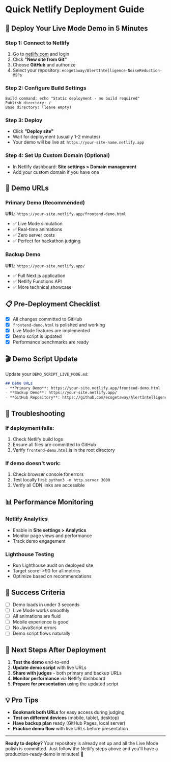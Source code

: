 # Quick Netlify Deployment Guide

## 🚀 Deploy Your Live Mode Demo in 5 Minutes

### Step 1: Connect to Netlify
1. Go to [netlify.com](https://netlify.com) and login
2. Click **"New site from Git"**
3. Choose **GitHub** and authorize
4. Select your repository: `ecogetaway/AlertIntelligence-NoiseReduction-MSPs`

### Step 2: Configure Build Settings
```
Build command: echo "Static deployment - no build required"
Publish directory: /
Base directory: (leave empty)
```

### Step 3: Deploy
- Click **"Deploy site"**
- Wait for deployment (usually 1-2 minutes)
- Your demo will be live at: `https://your-site-name.netlify.app`

### Step 4: Set Up Custom Domain (Optional)
- In Netlify dashboard: **Site settings > Domain management**
- Add your custom domain if you have one

## 🎯 Demo URLs

### Primary Demo (Recommended)
**URL**: `https://your-site.netlify.app/frontend-demo.html`
- ✅ Live Mode simulation
- ✅ Real-time animations
- ✅ Zero server costs
- ✅ Perfect for hackathon judging

### Backup Demo
**URL**: `https://your-site.netlify.app/`
- ✅ Full Next.js application
- ✅ Netlify Functions API
- ✅ More technical showcase

## 📋 Pre-Deployment Checklist

- [x] All changes committed to GitHub
- [x] `frontend-demo.html` is polished and working
- [x] Live Mode features are implemented
- [x] Demo script is updated
- [x] Performance benchmarks are ready

## 🎬 Demo Script Update

Update your `DEMO_SCRIPT_LIVE_MODE.md`:

```markdown
## Demo URLs
- **Primary Demo**: https://your-site.netlify.app/frontend-demo.html
- **Backup Demo**: https://your-site.netlify.app/
- **GitHub Repository**: https://github.com/ecogetaway/AlertIntelligence-NoiseReduction-MSPs
```

## 🔧 Troubleshooting

### If deployment fails:
1. Check Netlify build logs
2. Ensure all files are committed to GitHub
3. Verify `frontend-demo.html` is in the root directory

### If demo doesn't work:
1. Check browser console for errors
2. Test locally first: `python3 -m http.server 3000`
3. Verify all CDN links are accessible

## 📊 Performance Monitoring

### Netlify Analytics
- Enable in **Site settings > Analytics**
- Monitor page views and performance
- Track demo engagement

### Lighthouse Testing
- Run Lighthouse audit on deployed site
- Target score: >90 for all metrics
- Optimize based on recommendations

## 🎯 Success Criteria

- [ ] Demo loads in under 3 seconds
- [ ] Live Mode works smoothly
- [ ] All animations are fluid
- [ ] Mobile experience is good
- [ ] No JavaScript errors
- [ ] Demo script flows naturally

## 🚀 Next Steps After Deployment

1. **Test the demo** end-to-end
2. **Update demo script** with live URLs
3. **Share with judges** - both primary and backup URLs
4. **Monitor performance** via Netlify dashboard
5. **Prepare for presentation** using the updated script

## 💡 Pro Tips

- **Bookmark both URLs** for easy access during judging
- **Test on different devices** (mobile, tablet, desktop)
- **Have backup plan** ready (GitHub Pages, local server)
- **Practice demo flow** with live URLs before presentation

---

**Ready to deploy?** Your repository is already set up and all the Live Mode polish is committed. Just follow the Netlify steps above and you'll have a production-ready demo in minutes! 🎉










